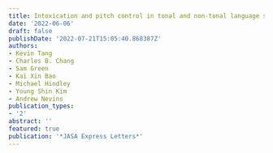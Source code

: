```yaml
---
title: Intoxication and pitch control in tonal and non-tonal language speakers
date: '2022-06-06'
draft: false
publishDate: '2022-07-21T15:05:40.868387Z'
authors:
- Kevin Tang
- Charles B. Chang
- Sam Green
- Kai Xin Bao
- Michael Hindley
- Young Shin Kim
- Andrew Nevins
publication_types:
- '2'
abstract: ''
featured: true
publication: '*JASA Express Letters*'
---
```


